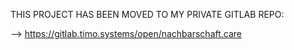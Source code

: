 THIS PROJECT HAS BEEN MOVED TO MY PRIVATE GITLAB REPO:

--> https://gitlab.timo.systems/open/nachbarschaft.care
